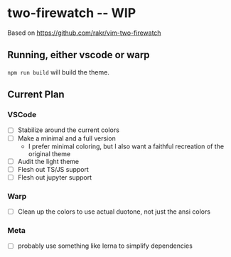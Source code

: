 # two-firewatch -- WIP

Based on https://github.com/rakr/vim-two-firewatch

## Running, either vscode or warp

`npm run build` will build the theme.

## Current Plan
### VSCode
- [ ] Stabilize around the current colors
- [ ] Make a minimal and a full version
  - I prefer minimal coloring, but I also want a faithful recreation of the original theme
- [ ] Audit the light theme
- [ ] Flesh out TS/JS support
- [ ] Flesh out jupyter support
### Warp
- [ ] Clean up the colors to use actual duotone, not just the ansi colors
### Meta
- [ ] probably use something like lerna to simplify dependencies